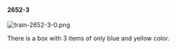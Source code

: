 #### 2652-3
![train-2652-3-0.png](https://github.com/lil-lab/nlvr/raw/master/nlvr/train/images/28/train-2652-3-0.png "train-2652-3-0.png")

There is a box with 3 items of only blue and yellow color.